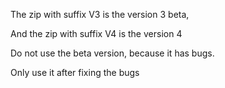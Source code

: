 The zip with suffix V3 is the version 3 beta,

And the zip with suffix V4 is the version 4

Do not use the beta version, because it has bugs.

Only use it after fixing the bugs
